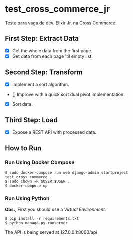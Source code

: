 # test_cross_commerce_jr
Teste para vaga de dev. Elixir Jr. na Cross Commerce.

## First Step: Extract Data
- [x] Get the whole data from the first page.
- [x] Get data from each page 'til empty list.

## Second Step: Transform
- [x] Implement a sort algorithm.
 - [] Improve with a quick sort dual pivot implementation.
- [x] Sort data.

## Third Step: Load
- [x] Expose a REST API with processed data.

## How to Run
### Run Using Docker Compose
```shell
$ sudo docker-compose run web django-admin startproject test_cross_commerce .
$ sudo chown -R $USER:$USER .
$ docker-compose up
```

### Run Using Python
**Obs.**, First you should use a *Virtual Environment*.
```shell
$ pip install -r requirements.txt
$ python manage.py runserver
```
The API is being served at 127.0.0.1:8000/api